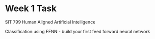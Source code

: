 # Week 1 Task 
SIT 799
Human Aligned Artificial Intelligence

Classification using FFNN - build your first feed forward neural network
